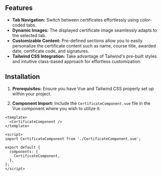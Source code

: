 ## Features

* **Tab Navigation:** Switch between certificates effortlessly using color-coded tabs.
* **Dynamic Images:** The displayed certificate image seamlessly adapts to the selected tab.
* **Customizable Content:** Pre-defined sections allow you to easily personalize the certificate content such as name, course title, awarded date, certificate code, and signatures.
* **Tailwind CSS Integration:** Take advantage of Tailwind's pre-built styles and intuitive class-based approach for effortless customization.

## Installation

1. **Prerequisites:** Ensure you have Vue and Tailwind CSS properly set up within your project.

2. **Component Import:** Include the `CertificateComponent.vue` file in the Vue component where you wish to utilize it:

```vue
<template>
  <CertificateComponent />
</template>

<script>
import CertificateComponent from './CertificateComponent.vue';

export default {
  components: {
    CertificateComponent,
  },
};
</script>
